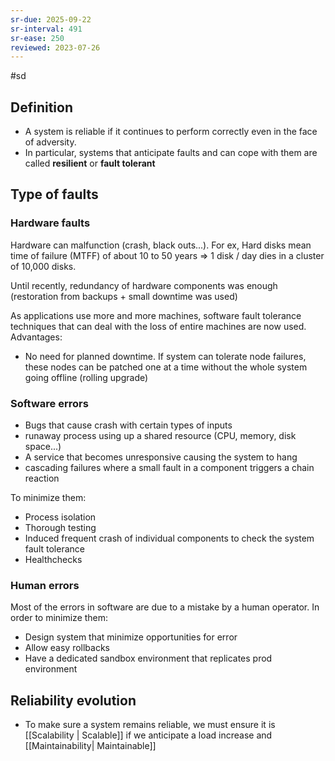 ```yaml
---
sr-due: 2025-09-22
sr-interval: 491
sr-ease: 250
reviewed: 2023-07-26
---
```


#sd

## Definition

- A system is reliable if it continues to perform correctly even in the face of adversity.
- In particular, systems that anticipate faults and can cope with them are called **resilient** or **fault tolerant**

## Type of faults

### Hardware faults

Hardware can malfunction (crash, black outs...). For ex, Hard disks mean time of failure (MTFF) of about 10 to 50 years => 1 disk / day dies in a cluster of 10,000 disks.

Until recently, redundancy of hardware components was enough (restoration from backups + small downtime was used)

As applications use more and more machines, software fault tolerance techniques that can deal with the loss of entire machines are now used. Advantages:

- No need for planned downtime. If system can tolerate node failures, these nodes can be patched one at a time without the whole system going offline (rolling upgrade)

### Software errors

- Bugs that cause crash with certain types of inputs
- runaway process using up a shared resource (CPU, memory, disk space...)
- A service that becomes unresponsive causing the system to hang
- cascading failures where a small fault in a component triggers a chain reaction

To minimize them:

- Process isolation
- Thorough testing
- Induced frequent crash of individual components to check the system fault tolerance
- Healthchecks

### Human errors

Most of the errors in software are due to a mistake by a human operator. In order to minimize them:

- Design system that minimize opportunities for error
- Allow easy rollbacks
- Have a dedicated sandbox environment that replicates prod environment

## Reliability evolution

- To make sure a system remains reliable, we must ensure it is [[Scalability | Scalable]] if we anticipate a load increase and [[Maintainability| Maintainable]]
